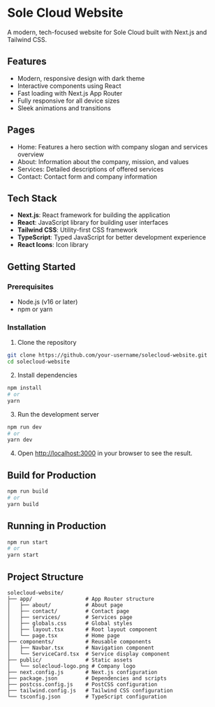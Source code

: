 # Sole Cloud Website

A modern, tech-focused website for Sole Cloud built with Next.js and Tailwind CSS.

## Features

- Modern, responsive design with dark theme
- Interactive components using React
- Fast loading with Next.js App Router
- Fully responsive for all device sizes
- Sleek animations and transitions

## Pages

- Home: Features a hero section with company slogan and services overview
- About: Information about the company, mission, and values
- Services: Detailed descriptions of offered services
- Contact: Contact form and company information

## Tech Stack

- **Next.js**: React framework for building the application
- **React**: JavaScript library for building user interfaces
- **Tailwind CSS**: Utility-first CSS framework
- **TypeScript**: Typed JavaScript for better development experience
- **React Icons**: Icon library

## Getting Started

### Prerequisites

- Node.js (v16 or later)
- npm or yarn

### Installation

1. Clone the repository
```bash
git clone https://github.com/your-username/solecloud-website.git
cd solecloud-website
```

2. Install dependencies
```bash
npm install
# or
yarn
```

3. Run the development server
```bash
npm run dev
# or
yarn dev
```

4. Open [http://localhost:3000](http://localhost:3000) in your browser to see the result.

## Build for Production

```bash
npm run build
# or
yarn build
```

## Running in Production

```bash
npm run start
# or
yarn start
```

## Project Structure

```
solecloud-website/
├── app/                 # App Router structure
│   ├── about/           # About page
│   ├── contact/         # Contact page
│   ├── services/        # Services page
│   ├── globals.css      # Global styles
│   ├── layout.tsx       # Root layout component
│   └── page.tsx         # Home page
├── components/          # Reusable components
│   ├── Navbar.tsx       # Navigation component
│   └── ServiceCard.tsx  # Service display component
├── public/              # Static assets
│   └── solecloud-logo.png # Company logo
├── next.config.js       # Next.js configuration
├── package.json         # Dependencies and scripts
├── postcss.config.js    # PostCSS configuration
├── tailwind.config.js   # Tailwind CSS configuration
└── tsconfig.json        # TypeScript configuration
```

